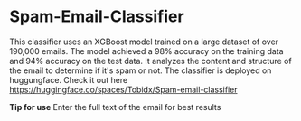 # Spam-Email-Classifier

This classifier uses an XGBoost model trained on a large dataset of over 190,000 emails. The model achieved a 98% accuracy on the training data and 94% accuracy on the test data. It analyzes the content and structure of the email to determine if it's spam or not. The classifier is deployed on huggungface. Check it out here https://huggingface.co/spaces/Tobidx/Spam-email-classifier

**Tip for use**
Enter the full text of the email for best results
